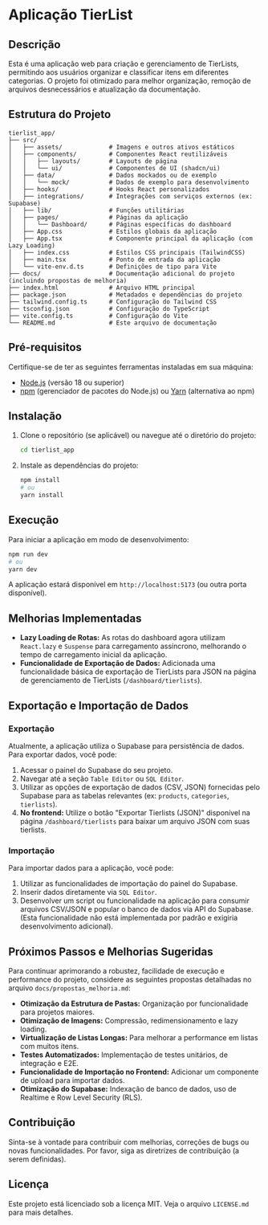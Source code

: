 # Aplicação TierList

## Descrição
Esta é uma aplicação web para criação e gerenciamento de TierLists, permitindo aos usuários organizar e classificar itens em diferentes categorias. O projeto foi otimizado para melhor organização, remoção de arquivos desnecessários e atualização da documentação.

## Estrutura do Projeto
```
tierlist_app/
├── src/
│   ├── assets/             # Imagens e outros ativos estáticos
│   ├── components/         # Componentes React reutilizáveis
│   │   ├── layouts/        # Layouts de página
│   │   └── ui/             # Componentes de UI (shadcn/ui)
│   ├── data/               # Dados mockados ou de exemplo
│   │   └── mock/           # Dados de exemplo para desenvolvimento
│   ├── hooks/              # Hooks React personalizados
│   ├── integrations/       # Integrações com serviços externos (ex: Supabase)
│   ├── lib/                # Funções utilitárias
│   ├── pages/              # Páginas da aplicação
│   │   └── Dashboard/      # Páginas específicas do dashboard
│   ├── App.css             # Estilos globais da aplicação
│   ├── App.tsx             # Componente principal da aplicação (com Lazy Loading)
│   ├── index.css           # Estilos CSS principais (TailwindCSS)
│   ├── main.tsx            # Ponto de entrada da aplicação
│   └── vite-env.d.ts       # Definições de tipo para Vite
├── docs/                   # Documentação adicional do projeto (incluindo propostas de melhoria)
├── index.html              # Arquivo HTML principal
├── package.json            # Metadados e dependências do projeto
├── tailwind.config.ts      # Configuração do Tailwind CSS
├── tsconfig.json           # Configuração do TypeScript
├── vite.config.ts          # Configuração do Vite
└── README.md               # Este arquivo de documentação
```

## Pré-requisitos
Certifique-se de ter as seguintes ferramentas instaladas em sua máquina:
- [Node.js](https://nodejs.org/en/) (versão 18 ou superior)
- [npm](https://www.npmjs.com/) (gerenciador de pacotes do Node.js) ou [Yarn](https://yarnpkg.com/) (alternativa ao npm)

## Instalação
1. Clone o repositório (se aplicável) ou navegue até o diretório do projeto:
   ```bash
   cd tierlist_app
   ```
2. Instale as dependências do projeto:
   ```bash
   npm install
   # ou
   yarn install
   ```

## Execução
Para iniciar a aplicação em modo de desenvolvimento:
```bash
npm run dev
# ou
yarn dev
```

A aplicação estará disponível em `http://localhost:5173` (ou outra porta disponível).

## Melhorias Implementadas

*   **Lazy Loading de Rotas:** As rotas do dashboard agora utilizam `React.lazy` e `Suspense` para carregamento assíncrono, melhorando o tempo de carregamento inicial da aplicação.
*   **Funcionalidade de Exportação de Dados:** Adicionada uma funcionalidade básica de exportação de TierLists para JSON na página de gerenciamento de TierLists (`/dashboard/tierlists`).

## Exportação e Importação de Dados

### Exportação
Atualmente, a aplicação utiliza o Supabase para persistência de dados. Para exportar dados, você pode:
1. Acessar o painel do Supabase do seu projeto.
2. Navegar até a seção `Table Editor` ou `SQL Editor`.
3. Utilizar as opções de exportação de dados (CSV, JSON) fornecidas pelo Supabase para as tabelas relevantes (ex: `products`, `categories`, `tierlists`).
4. **No frontend:** Utilize o botão "Exportar Tierlists (JSON)" disponível na página `/dashboard/tierlists` para baixar um arquivo JSON com suas tierlists.

### Importação
Para importar dados para a aplicação, você pode:
1. Utilizar as funcionalidades de importação do painel do Supabase.
2. Inserir dados diretamente via `SQL Editor`.
3. Desenvolver um script ou funcionalidade na aplicação para consumir arquivos CSV/JSON e popular o banco de dados via API do Supabase. (Esta funcionalidade não está implementada por padrão e exigiria desenvolvimento adicional).

## Próximos Passos e Melhorias Sugeridas

Para continuar aprimorando a robustez, facilidade de execução e performance do projeto, considere as seguintes propostas detalhadas no arquivo `docs/propostas_melhoria.md`:

*   **Otimização da Estrutura de Pastas:** Organização por funcionalidade para projetos maiores.
*   **Otimização de Imagens:** Compressão, redimensionamento e lazy loading.
*   **Virtualização de Listas Longas:** Para melhorar a performance em listas com muitos itens.
*   **Testes Automatizados:** Implementação de testes unitários, de integração e E2E.
*   **Funcionalidade de Importação no Frontend:** Adicionar um componente de upload para importar dados.
*   **Otimização do Supabase:** Indexação de banco de dados, uso de Realtime e Row Level Security (RLS).

## Contribuição
Sinta-se à vontade para contribuir com melhorias, correções de bugs ou novas funcionalidades. Por favor, siga as diretrizes de contribuição (a serem definidas).

## Licença
Este projeto está licenciado sob a licença MIT. Veja o arquivo `LICENSE.md` para mais detalhes.

